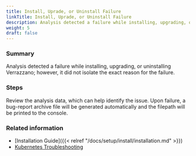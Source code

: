 ```yaml
---
title: Install, Uprade, or Uninstall Failure
linkTitle: Install, Uprade, or Uninstall Failure
description: Analysis detected a failure while installing, upgrading, or uninstalling Verrazzano
weight: 5
draft: false
---
```


### Summary
Analysis detected a failure while installing, upgrading, or uninstalling Verrazzano; however, it did not isolate the exact reason for the failure.

### Steps
Review the analysis data, which can help identify the issue. Upon failure, a bug-report archive file will be generated automatically and the filepath will be printed to the console. 

### Related information
* [Installation Guide]({{< relref "/docs/setup/install/installation.md" >}})
* [Kubernetes Troubleshooting](https://kubernetes.io/docs/tasks/debug/)
